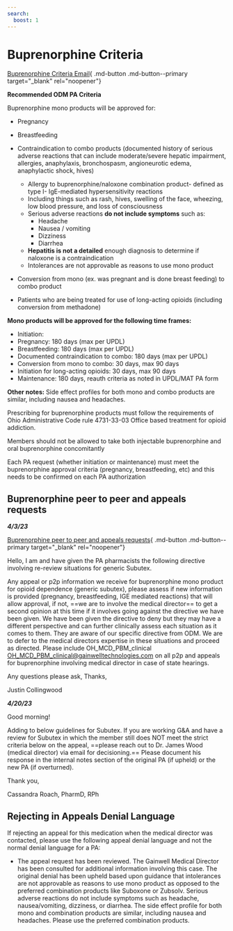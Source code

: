 ```yaml
---
search:
  boost: 1
---
```


# Buprenorphine Criteria

[Buprenorphine Criteria Email](https://mygainwell-my.sharepoint.com/:u:/r/personal/christopher_nguyen_gainwelltechnologies_com/Documents/Evergreen/Emails/_IMPORTANT%20UPDATE_%20FW_%20Buprenorphine%20(Subutex)%20Updates%20as%20of%203_23_23.msg?csf=1&web=1&e=xqhC9c){ .md-button .md-button--primary target="_blank" rel="noopener"}

**Recommended ODM PA Criteria**

Buprenorphine mono products will be approved for:

- Pregnancy
- Breastfeeding
- Contraindication to combo products (documented history of serious adverse reactions that can include moderate/severe hepatic impairment, allergies, anaphylaxis, bronchospasm, angioneurotic edema, anaphylactic shock, hives)
	- Allergy to buprenorphine/naloxone combination product- defined as type I- IgE-mediated hypersensitivity reactions 
	- Including things such as rash, hives, swelling of the face, wheezing, low blood pressure, and loss of consciousness
	- Serious adverse reactions **do not include symptoms** such as:
		- Headache
		- Nausea / vomiting 
		- Dizziness
		- Diarrhea 
	- **Hepatitis is not a detailed** enough diagnosis to determine if naloxone is a contraindication
	- Intolerances are not approvable as reasons to use mono product

- Conversion from mono (ex. was pregnant and is done breast feeding) to combo product
- Patients who are being treated for use of long-acting opioids (including conversion from methadone)

**Mono products will be approved for the following time frames:** 
- Initiation:
- Pregnancy: 180 days (max per UPDL)
- Breastfeeding: 180 days (max per UPDL)
- Documented contraindication to combo: 180 days (max per UPDL)
- Conversion from mono to combo: 30 days, max 90 days
- Initiation for long-acting opioids: 30 days, max 90 days
- Maintenance: 180 days, reauth criteria as noted in UPDL/MAT PA form


**Other notes:**
Side effect profiles for both mono and combo products are similar, including nausea and headaches. 

Prescribing for buprenorphine products must follow the requirements of Ohio Administrative 
Code rule 4731-33-03 Office based treatment for opioid addiction.

Members should not be allowed to take both injectable buprenorphine and oral buprenorphine concomitantly

Each PA request (whether initiation or maintenance) must meet the buprenorphine approval criteria (pregnancy, breastfeeding, etc) and this needs to be confirmed on each PA authorization

## Buprenorphine peer to peer and appeals requests

***4/3/23***

[Buprenorphine peer to peer and appeals requests](https://mygainwell-my.sharepoint.com/:u:/r/personal/christopher_nguyen_gainwelltechnologies_com/Documents/Evergreen/Emails/Buprenorphine%20peer%20to%20peer%20and%20appeals%20requests.msg?csf=1&web=1&e=q7ZrtZ){ .md-button .md-button--primary target="_blank" rel="noopener"}

Hello, 
I am and have given the PA pharmacists the following directive involving re-review situations for generic Subutex.


Any appeal or p2p information we receive for buprenorphine mono product for opioid dependence (generic subutex), please assess if new information is provided (pregnancy, breastfeeding, IGE mediated reactions) that will allow approval, if not, ==we are to involve the medical director== to get a second opinion at this time if it involves going against the directive we have been given. We have been given the directive to deny but they may have a different perspective and can further clinically assess each situation as it comes to them. They are aware of our specific directive from ODM. We are to defer to the medical directors expertise in these situations and proceed as directed. Please include OH_MCD_PBM_clinical <OH_MCD_PBM_clinical@gainwelltechnologies.com> on all p2p and appeals for buprenorphine involving medical director in case of state hearings.

Any questions please ask,
Thanks,

Justin Collingwood



***4/20/23***

Good morning!

Adding to below guidelines for Subutex. If you are working G&A and have a review for Subutex in which the member still does NOT meet the strict criteria below on the appeal, ==please reach out to Dr. James Wood (medical director) via email for decisioning.== Please document his response in the internal notes section of the original PA (if upheld) or the new PA (if overturned).

Thank you,

Cassandra Roach, PharmD, RPh

## Rejecting in Appeals Denial Language

If rejecting an appeal for this medication when the medical director was contacted, please use the following appeal denial language and not the normal denial language for a PA:

- The appeal request has been reviewed. The Gainwell Medical Director has been consulted for additional information involving this case. The original denial has been upheld based upon guidance that intolerances are not approvable as reasons to use mono product as opposed to the preferred combination products like Suboxone or Zubsolv. Serious adverse reactions do not include symptoms such as headache, nausea/vomiting, dizziness, or diarrhea. The side effect profile for both mono and combination products are similar, including nausea and headaches. Please use the preferred combination products.

